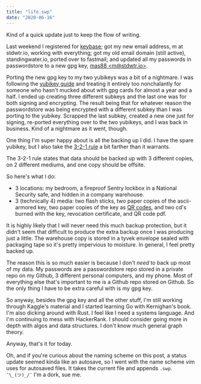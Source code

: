 ```yaml
---
title: "life.swp"
date: "2020-06-16"
---
```


Kind of a quick update just to keep the flow of writing.

Last weekend I registered for [keybase][0]; got my new email address, m at
stdwtr.io, working with everything; got my old email domain (still active),
standingwater.io, ported over to fastmail; and updated all my passwords in
passwordstore to a new gpg key, [mas88 \<m@stdwtr.io\>][1].

Porting the new gpg key to my two yubikeys was a bit of a nightmare. I was
following the [yubikey guide][2] and treating it entirely too nonchalantly for
someone who hasn't mucked about with gpg cards for almost a year and a half. I
ended up creating three different subkeys and the last one was for both signing
and encrypting. The result being that for whatever reason the passwordstore was
being encrypted with a different subkey than I was porting to the yubikey.
Scrapped the last subkey, created a new one just for signing, re-ported
everything over to the two yubikeys, and I was back in business. Kind of a
nightmare as it went, though.

One thing I'm super happy about is all the backing up I did. I have the spare
yubikey, but I also take the [3-2-1 rule][3] a bit farther than it warrants.

The 3-2-1 rule states that data should be backed up with 3 different copies, on
2 different mediums, and one copy should be offsite.

So here's what I do:

- 3 locations: my bedroom, a fireproof Sentry lockbox in a National Security
  safe, and hidden in a company warehouse.
- 3 (technically 4) media: two flash sticks, two paper copies of the
  ascii-armored key, two paper copies of the key as [QR codes][4], and two cd's
  burned with the key, revocation certificate, and QR code pdf.

It is highly likely that I will never need this much backup protection, but it
didn't seem that difficult to produce the extra backup once I was producing just
a little. The warehouse copy is stored in a tyvek envelope sealed with packaging
tape so it's pretty impervious to moisture. In general, I feel pretty backed up.

The reason this is so much easier is because I don't _need_ to back up most of
my data. My passwords are a passwordstore repo stored in a private repo on my
Github, 3 different personal computers, and my phone. Most of everything else
that's important to me is a Github repo stored on Github. So the only thing I
have to be extra careful with is my gpg key.

So anyway, besides the gpg key and all the other stuff, I'm still working
through Kaggle's material and I started learning Go with Kernighan's book. I'm
also dicking around with Rust. I feel like I need a systems language. And I'm
continuing to mess with HackerRank. I should consider going more in depth with
algos and data structures. I don't know much general graph theory.

Anyway, that's it for today.

Oh, and if you're curious about the naming scheme on this post, a status update
seemed kinda like an autosave, so I went with the name scheme vim uses for
autosaved files. It takes the current file and appends `.swp`. `¯\_(ツ)_/¯` I'm a
dork, sue me.

[0]: https://keybase.io/m88
[1]: http://keys.gnupg.net/pks/lookup?op=vindex&fingerprint=on&search=0xF6B84F:w
[2]: https://support.yubico.com/support/solutions/articles/15000006420-using-your-yubikey-with-openpgp
[3]: https://en.wikipedia.org/wiki/Backup#Storage
[4]: https://gist.github.com/malan88/8db0ee9fc2ed7f79e1e3439f30b0f248
